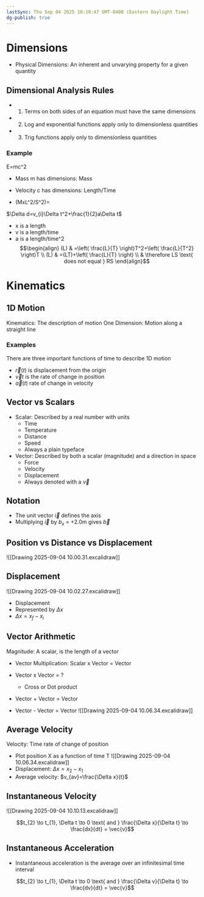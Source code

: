 ```yaml
---
lastSync: Thu Sep 04 2025 10:18:47 GMT-0400 (Eastern Daylight Time)
dg-publish: true
---
```

# Dimensions

- Physical Dimensions: An inherent and unvarying property for a given quantity

## Dimensional Analysis Rules
- 1. Terms on both sides of an equation must have the same dimensions
- 2. Log and exponential functions apply only to dimensionless quantities
- 3. Trig functions apply only to dimensionless quantities

### Example
E=mc^2
- Mass m has dimensions: Mass
- Velocity c has dimensions: Length/Time

- (MxL^2/S^2)=

$\Delta d=v_{i}\Delta t^2+\frac{1}{2}a\Delta t$
- x is a length
- v is a length/time
- a is a length/time^2
$$\begin{align}
(L) & =\left( \frac{L}{T} \right)T^2+\left( \frac{L}{T^2} \right)T \\
(L) & =(LT)+\left( \frac{L}{T} \right) \\
 & \therefore LS \text{ does not equal } RS
\end{align}$$
# Kinematics

## 1D Motion

Kinematics: The description of motion
One Dimension: Motion along a straight line

### Examples

There are three important functions of time to describe 1D motion
- $\vec{r}(t)$ is displacement from the origin
- $\vec{v}t$ is the rate of change in position
- $\vec{a}(t)$ rate of change in velocity

## Vector vs Scalars

- Scalar: Described by a real number with units
	- Time
	- Temperature
	- Distance
	- Speed
	- Always a plain typeface
- Vector: Described by both a scalar (magnitude) and a direction in space
	- Force
	- Velocity
	- Displacement
	- Always denoted with a $\vec{v}$
## Notation

- The unit vector $\vec{i}$ defines the axis
- Multiplying $\vec{i}$ by $b_{x}$ = +2.0m gives $\vec{b}$

## Position vs Distance vs Displacement

![[Drawing 2025-09-04 10.00.31.excalidraw]]

## Displacement
![[Drawing 2025-09-04 10.02.27.excalidraw]]

- Displacement
- Represented by $\Delta x$
- $\Delta x = x_{f}-x_{i}$

## Vector Arithmetic

Magnitude: A scalar, is the length of a vector
- Vector Multiplication: Scalar x Vector = Vector

- Vector x Vector = ?
	- Cross or Dot product

- Vector + Vector = Vector
- Vector - Vector = Vector
![[Drawing 2025-09-04 10.06.34.excalidraw]]

## Average Velocity

Velocity: Time rate of change of position

- Plot position X as a function of time T
![[Drawing 2025-09-04 10.06.34.excalidraw]]
- Displacement: $\Delta x=x_{2}-x_{1}$
- Average velocity: $v_{av}=\frac{\Delta x}{t}$

## Instantaneous Velocity

![[Drawing 2025-09-04 10.10.13.excalidraw]]

$$t_{2} \to t_{1}, \Delta t \to 0 \text{ and } \frac{\Delta x}{\Delta t} \to \frac{dx}{dt} = \vec{v}$$

## Instantaneous Acceleration

- Instantaneous acceleration is the average over an infinitesimal time interval

$$t_{2} \to t_{1}, \Delta t \to 0 \text{ and } \frac{\Delta v}{\Delta t} \to \frac{dv}{dt} = \vec{v}$$
